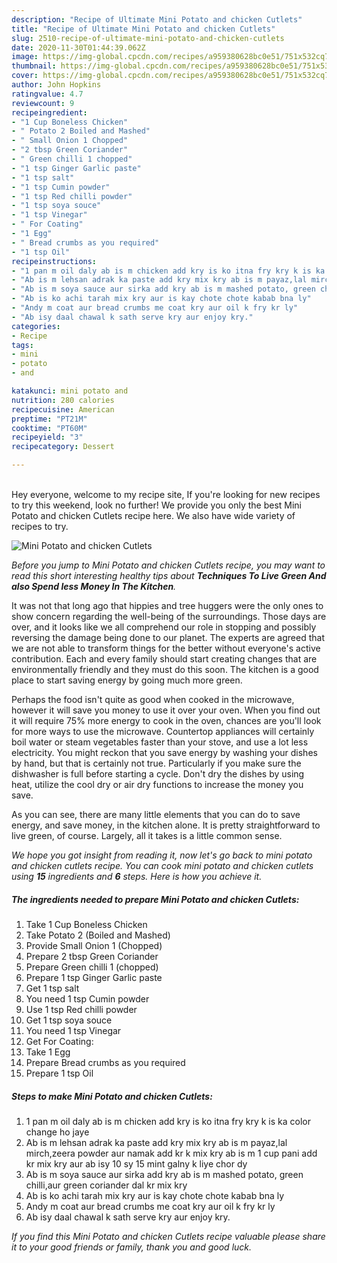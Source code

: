 ```yaml
---
description: "Recipe of Ultimate Mini Potato and chicken Cutlets"
title: "Recipe of Ultimate Mini Potato and chicken Cutlets"
slug: 2510-recipe-of-ultimate-mini-potato-and-chicken-cutlets
date: 2020-11-30T01:44:39.062Z
image: https://img-global.cpcdn.com/recipes/a959380628bc0e51/751x532cq70/mini-potato-and-chicken-cutlets-recipe-main-photo.jpg
thumbnail: https://img-global.cpcdn.com/recipes/a959380628bc0e51/751x532cq70/mini-potato-and-chicken-cutlets-recipe-main-photo.jpg
cover: https://img-global.cpcdn.com/recipes/a959380628bc0e51/751x532cq70/mini-potato-and-chicken-cutlets-recipe-main-photo.jpg
author: John Hopkins
ratingvalue: 4.7
reviewcount: 9
recipeingredient:
- "1 Cup Boneless Chicken"
- " Potato 2 Boiled and Mashed"
- " Small Onion 1 Chopped"
- "2 tbsp Green Coriander"
- " Green chilli 1 chopped"
- "1 tsp Ginger Garlic paste"
- "1 tsp salt"
- "1 tsp Cumin powder"
- "1 tsp Red chilli powder"
- "1 tsp soya souce"
- "1 tsp Vinegar"
- " For Coating"
- "1 Egg"
- " Bread crumbs as you required"
- "1 tsp Oil"
recipeinstructions:
- "1 pan m oil daly ab is m chicken add kry is ko itna fry kry k is ka color change ho jaye"
- "Ab is m lehsan adrak ka paste add kry mix kry ab is m payaz,lal mirch,zeera powder aur namak add kr k mix kry ab is m 1 cup pani add kr mix kry aur ab isy 10 sy 15 mint galny k liye chor dy"
- "Ab is m soya sauce aur sirka add kry ab is m mashed potato, green chilli,aur green coriander dal kr mix kry"
- "Ab is ko achi tarah mix kry aur is kay chote chote kabab bna ly"
- "Andy m coat aur bread crumbs me coat kry aur oil k fry kr ly"
- "Ab isy daal chawal k sath serve kry aur enjoy kry."
categories:
- Recipe
tags:
- mini
- potato
- and

katakunci: mini potato and 
nutrition: 280 calories
recipecuisine: American
preptime: "PT21M"
cooktime: "PT60M"
recipeyield: "3"
recipecategory: Dessert

---
```

<br>
Hey everyone, welcome to my recipe site, If you're looking for new recipes to try this weekend, look no further! We provide you only the best Mini Potato and chicken Cutlets recipe here. We also have wide variety of recipes to try.
<br>


![Mini Potato and chicken Cutlets](https://img-global.cpcdn.com/recipes/a959380628bc0e51/751x532cq70/mini-potato-and-chicken-cutlets-recipe-main-photo.jpg)

<i>Before you jump to Mini Potato and chicken Cutlets recipe, you may want to read this short interesting healthy tips about 
<strong>Techniques To Live Green And also Spend less Money In The Kitchen</strong>.</i>
</br>

It was not that long ago that hippies and tree huggers were the only ones to show concern regarding the well-being of the surroundings. Those days are over, and it looks like we all comprehend our role in stopping and possibly reversing the damage being done to our planet. The experts are agreed that we are not able to transform things for the better without everyone's active contribution. Each and every family should start creating changes that are environmentally friendly and they must do this soon. The kitchen is a good place to start saving energy by going much more green.

Perhaps the food isn't quite as good when cooked in the microwave, however it will save you money to use it over your oven. When you find out it will require 75% more energy to cook in the oven, chances are you'll look for more ways to use the microwave. Countertop appliances will certainly boil water or steam vegetables faster than your stove, and use a lot less electricity. You might reckon that you save energy by washing your dishes by hand, but that is certainly not true. Particularly if you make sure the dishwasher is full before starting a cycle. Don't dry the dishes by using heat, utilize the cool dry or air dry functions to increase the money you save.

As you can see, there are many little elements that you can do to save energy, and save money, in the kitchen alone. It is pretty straightforward to live green, of course. Largely, all it takes is a little common sense.


<i>We hope you got insight from reading it, now let's go back to mini potato and chicken cutlets recipe. You can cook mini potato and chicken cutlets using <strong>15</strong> ingredients and <strong>6</strong> steps. Here is how you achieve it.
</i>

##### The ingredients needed to prepare Mini Potato and chicken Cutlets:

1. Take 1 Cup Boneless Chicken
1. Take  Potato 2 (Boiled and Mashed)
1. Provide  Small Onion 1 (Chopped)
1. Prepare 2 tbsp Green Coriander
1. Prepare  Green chilli 1 (chopped)
1. Prepare 1 tsp Ginger Garlic paste
1. Get 1 tsp salt
1. You need 1 tsp Cumin powder
1. Use 1 tsp Red chilli powder
1. Get 1 tsp soya souce
1. You need 1 tsp Vinegar
1. Get  For Coating:
1. Take 1 Egg
1. Prepare  Bread crumbs as you required
1. Prepare 1 tsp Oil


##### Steps to make Mini Potato and chicken Cutlets:

1. 1 pan m oil daly ab is m chicken add kry is ko itna fry kry k is ka color change ho jaye
1. Ab is m lehsan adrak ka paste add kry mix kry ab is m payaz,lal mirch,zeera powder aur namak add kr k mix kry ab is m 1 cup pani add kr mix kry aur ab isy 10 sy 15 mint galny k liye chor dy
1. Ab is m soya sauce aur sirka add kry ab is m mashed potato, green chilli,aur green coriander dal kr mix kry
1. Ab is ko achi tarah mix kry aur is kay chote chote kabab bna ly
1. Andy m coat aur bread crumbs me coat kry aur oil k fry kr ly
1. Ab isy daal chawal k sath serve kry aur enjoy kry.


<i>If you find this Mini Potato and chicken Cutlets recipe valuable please share it to your good friends or family, thank you and good luck.</i>

